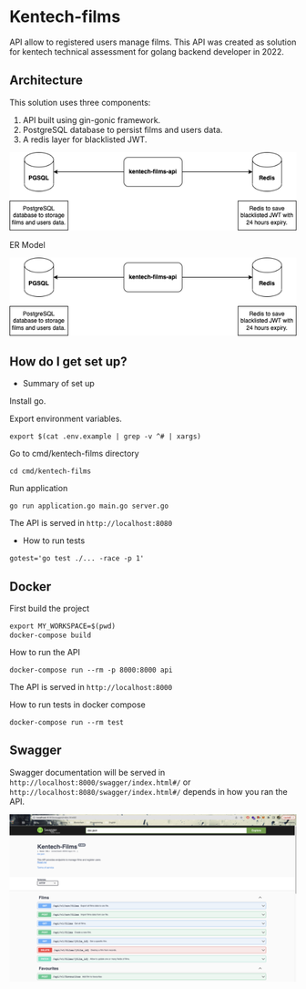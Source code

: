 # Kentech-films

API  allow to registered users manage films. This API was created as solution for kentech technical assessment for golang backend developer in 2022.

## Architecture ##

This solution uses three components:

 1. API built using gin-gonic framework.
 2. PostgreSQL database to persist films and users data.
 3. A redis layer for blacklisted JWT.

![kentech-films architecture](https://github.com/migalpha/kentech-films/blob/main/images/kentech-films-architecture.png)

ER Model

![ER Model](https://github.com/migalpha/kentech-films/blob/main/images/kentech-films-architecture.png)
## How do I get set up? ##

* Summary of set up

Install go.

Export environment variables.
```
export $(cat .env.example | grep -v ^# | xargs)
```

Go to cmd/kentech-films directory
```
cd cmd/kentech-films
```

Run application
```
go run application.go main.go server.go
```
The API is served in `http://localhost:8080`

* How to run tests

```
gotest='go test ./... -race -p 1'
```

## Docker ##

First build the project

```
export MY_WORKSPACE=$(pwd)
docker-compose build
```
How to run the API
```
docker-compose run --rm -p 8000:8000 api
```
The API is served in `http://localhost:8000`

How to run tests in docker compose

```
docker-compose run --rm test
```

## Swagger ##

Swagger documentation will be served in `http://localhost:8000/swagger/index.html#/` or `http://localhost:8080/swagger/index.html#/` depends in how you ran the API.

![enter image description here](https://github.com/migalpha/kentech-films/blob/main/images/swagger.png)
